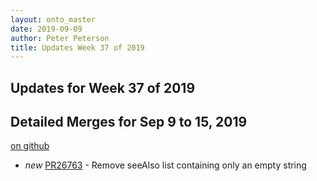 ```yaml
---
layout: onto_master
date: 2019-09-09
author: Peter Peterson
title: Updates Week 37 of 2019
---
```

Updates for Week 37 of 2019
---------------------------

Detailed Merges for Sep 9 to 15, 2019
-------------------------------------
[on github](https://github.com/mantidproject/mantid/pulls?q=is%3Apr+merged%3A2019-09-10..2019-09-15)

* *new* [PR26763](https://github.com/mantidproject/mantid/pull/26763) - Remove seeAlso list containing only an empty string
